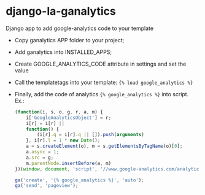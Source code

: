 # django-la-ganalytics
Django app to add google-analytics code to your template

- Copy ganalytics APP folder to your project;

- Add ganalytics into INSTALLED_APPS;

- Create GOOGLE_ANALYTICS_CODE attribute in settings and set the value

- Call the templatetags into your template: `{% load google_analytics %}`

- Finally, add the code of analytics `{% google_analytics %}` into script. Ex.:
    ``` javascript
    (function(i, s, o, g, r, a, m) {
    	i['GoogleAnalyticsObject'] = r;
    	i[r] = i[r] ||
    	function() {
    		(i[r].q = i[r].q || []).push(arguments)
    	}, i[r].l = 1 * new Date();
    	a = s.createElement(o), m = s.getElementsByTagName(o)[0];
    	a.async = 1;
    	a.src = g;
    	m.parentNode.insertBefore(a, m)
    })(window, document, 'script', '//www.google-analytics.com/analytics.js', 'ga');

    ga('create', '{% google_analytics %}', 'auto');
    ga('send', 'pageview');
    ```
